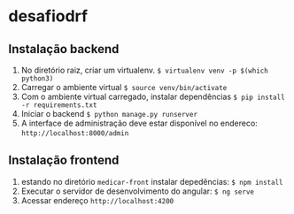 # desafiodrf

## Instalação backend

1. No diretório raiz, criar um virtualenv.
`$ virtualenv venv -p $(which python3)`
2. Carregar o ambiente virtual
`$ source venv/bin/activate`
3. Com o ambiente virtual carregado,  instalar dependências
`$ pip install -r requirements.txt`
4. Iniciar o backend
`$ python manage.py runserver`
5. A interface de administração deve estar disponível no endereco:
`http://localhost:8000/admin`



## Instalação frontend

1. estando no diretório `medicar-front` instalar depedências:
`$ npm install`
2. Executar o servidor de desenvolvimento do angular:
`$ ng serve`
3. Acessar endereço `http://localhost:4200`
